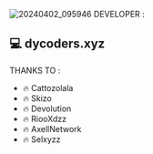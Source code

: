 ![20240402_095946](https://github.com/user-attachments/assets/cc9a3a9e-118b-4362-98a9-beb57840c2af)
DEVELOPER :

## 💻 dycoders.xyz

THANKS TO :
- 🔥 Cattozolala
- 🔥 Skizo
- 🔥 Devolution
- 🔥 RiooXdzz
- 🔥 AxellNetwork
- 🔥 Selxyzz
